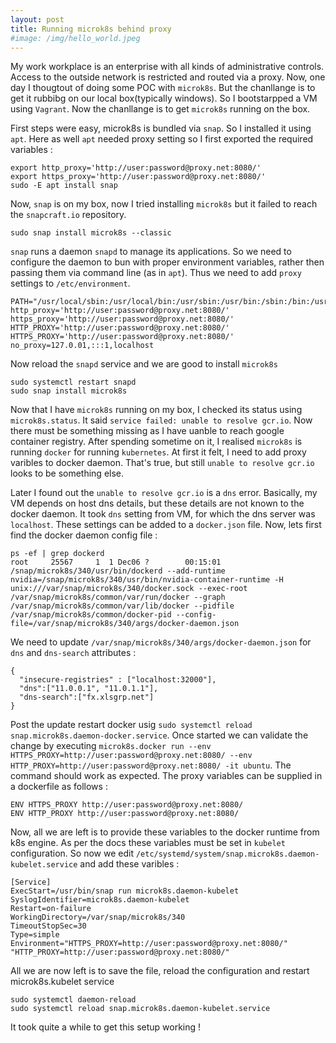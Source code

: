 ```yaml
---
layout: post
title: Running microk8s behind proxy
#image: /img/hello_world.jpeg
---
```

 My work workplace is an enterprise with all kinds of administrative controls. Access to the outside network is restricted and routed via a proxy. Now, one day I thougtout of doing some POC with `microk8s`. But the chanllange is to get it rubbibg on our local box(typically windows). So I bootstarpped a VM using `Vagrant`. Now the chanllange is to get `microk8s` running on the box.

 First steps were easy, microk8s is bundled via `snap`. So I installed it using `apt`. Here as well `apt` needed proxy setting so I first exported the required variables :
 ```
 export http_proxy='http://user:password@proxy.net:8080/'
 export https_proxy='http://user:password@proxy.net:8080/'
 sudo -E apt install snap
 ```  

Now, `snap` is on my box, now I tried installing `microk8s` but it failed to reach the `snapcraft.io` repository.
```
sudo snap install microk8s --classic
```

 `snap` runs a daemon `snapd` to manage its applications. So we need to configure the daemon to bun with proper environment variables, rather then passing them via command line (as in `apt`). Thus we need to add `proxy` settings to `/etc/environment`.

```
PATH="/usr/local/sbin:/usr/local/bin:/usr/sbin:/usr/bin:/sbin:/bin:/usr/games:/usr/local/games"
http_proxy='http://user:password@proxy.net:8080/'
https_proxy='http://user:password@proxy.net:8080/'
HTTP_PROXY='http://user:password@proxy.net:8080/'
HTTPS_PROXY='http://user:password@proxy.net:8080/'
no_proxy=127.0.01,:::1,localhost
```

Now reload the `snapd` service and we are good to install `microk8s`

```
sudo systemctl restart snapd
sudo snap install microk8s
```

Now that I have `microk8s` running on my box, I checked its status using `microk8s.status`. It said `service failed: unable to resolve gcr.io`. Now there must be something missing as I have uanble to reach google container registry. After spending sometime on it, I realised `microk8s` is running `docker` for running `kubernetes`. At first it felt, I need to add proxy varibles to docker daemon. That's true, but still `unable to resolve gcr.io` looks to be something else.

Later I found out the `unable to resolve gcr.io` is a `dns` error. Basically, my VM depends on host dns details, but these details are not known to the docker daemon. It took `dns` setting from VM, for which the dns server was `localhost`. These settings can be added to a `docker.json` file. Now, lets first find the docker daemon config file :

```
ps -ef | grep dockerd
root     25567     1  1 Dec06 ?        00:15:01 /snap/microk8s/340/usr/bin/dockerd --add-runtime nvidia=/snap/microk8s/340/usr/bin/nvidia-container-runtime -H unix:///var/snap/microk8s/340/docker.sock --exec-root /var/snap/microk8s/common/var/run/docker --graph /var/snap/microk8s/common/var/lib/docker --pidfile /var/snap/microk8s/common/docker-pid --config-file=/var/snap/microk8s/340/args/docker-daemon.json
```

We need to update `/var/snap/microk8s/340/args/docker-daemon.json` for `dns` and `dns-search` attributes :
```
{
  "insecure-registries" : ["localhost:32000"],
  "dns":["11.0.0.1", "11.0.1.1"],
  "dns-search":["fx.xlsgrp.net"]
}
```
Post the update restart docker usig `sudo systemctl reload snap.microk8s.daemon-docker.service`. Once started we can validate the change by executing `microk8s.docker run --env HTTPS_PROXY=http://user:password@proxy.net:8080/ --env HTTP_PROXY=http://user:password@proxy.net:8080/ -it ubuntu`. The command should work as expected. The proxy variables can be supplied in a dockerfile as follows :
```
ENV HTTPS_PROXY http://user:password@proxy.net:8080/
ENV HTTP_PROXY http://user:password@proxy.net:8080/
```

Now, all we are left is to provide these variables to the docker runtime from k8s engine. As per the docs these variables must be set in `kubelet` configuration. So now we edit `/etc/systemd/system/snap.microk8s.daemon-kubelet.service` and add these varibles :
```
[Service]
ExecStart=/usr/bin/snap run microk8s.daemon-kubelet
SyslogIdentifier=microk8s.daemon-kubelet
Restart=on-failure
WorkingDirectory=/var/snap/microk8s/340
TimeoutStopSec=30
Type=simple
Environment="HTTPS_PROXY=http://user:password@proxy.net:8080/" "HTTP_PROXY=http://user:password@proxy.net:8080/"
```

All we are now left is to save the file, reload the configuration and restart microk8s.kubelet service
```
sudo systemctl daemon-reload
sudo systemctl reload snap.microk8s.daemon-kubelet.service
```

It took quite a while to get this setup working ! 
